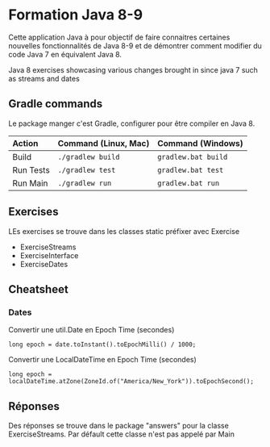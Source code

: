 # Formation Java 8-9

Cette application Java à pour objectif de faire connaitres certaines nouvelles fonctionnalités de Java 8-9 et de démontrer comment modifier du code Java 7 en équivalent Java 8.

Java 8 exercises showcasing various changes brought in since java 7 such as streams and dates

## Gradle commands

Le package manger c'est Gradle, configurer pour être compiler en Java 8.

| Action    | Command (Linux, Mac) | Command (Windows)     |
|:----------|:---------------------|:----------------------|
| Build     | ``./gradlew build``  | ``gradlew.bat build`` |
| Run Tests | ``./gradlew test``   | ``gradlew.bat test``  |
| Run Main  | ``./gradlew run``    | ``gradlew.bat run``   |

## Exercises

LEs exercises se trouve dans les classes static préfixer avec Exercise
- ExerciseStreams
- ExerciseInterface
- ExerciseDates

## Cheatsheet

### Dates

Convertir une util.Date en Epoch Time (secondes)
```
long epoch = date.toInstant().toEpochMilli() / 1000;
```

Convertir une LocalDateTime en Epoch Time (secondes)
```
long epoch = localDateTime.atZone(ZoneId.of("America/New_York")).toEpochSecond();
```

## Réponses

Des réponses se trouve dans le package "answers" pour la classe ExerciseStreams. Par défault cette classe n'est pas appelé par Main